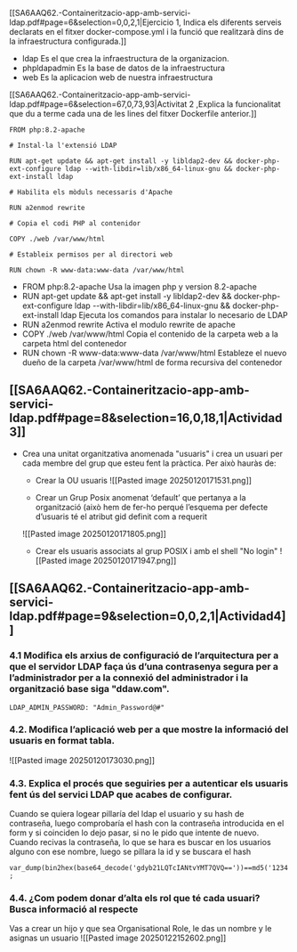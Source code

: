 [[SA6AAQ62.-Containeritzacio-app-amb-servici-ldap.pdf#page=6&selection=0,0,2,1|Ejercicio 1, Indica els diferents serveis declarats en el fitxer docker-compose.yml i la funció que realitzarà dins de la infraestructura configurada.]]

- ldap
Es el que crea la infraestructura de la organizacion.
- phpldapadmin
Es la base de datos de la infraestructura
- web
Es la aplicacion web de nuestra infraestructura


[[SA6AAQ62.-Containeritzacio-app-amb-servici-ldap.pdf#page=6&selection=67,0,73,93|Activitat 2 ,Explica la funcionalitat que du a terme cada una de les lines del fitxer Dockerfile anterior.]]

```
FROM php:8.2-apache

# Instal·la l'extensió LDAP

RUN apt-get update && apt-get install -y libldap2-dev && docker-php-ext-configure ldap --with-libdir=lib/x86_64-linux-gnu && docker-php-ext-install ldap

# Habilita els mòduls necessaris d'Apache

RUN a2enmod rewrite

# Copia el codi PHP al contenidor

COPY ./web /var/www/html

# Estableix permisos per al directori web

RUN chown -R www-data:www-data /var/www/html
```

- FROM php:8.2-apache
Usa la imagen php y version 8.2-apache
- RUN apt-get update && apt-get install -y libldap2-dev && docker-php-ext-configure ldap --with-libdir=lib/x86_64-linux-gnu && docker-php-ext-install ldap
Ejecuta los comandos para instalar lo necesario de LDAP
- RUN a2enmod rewrite
Activa el modulo rewrite de apache
- COPY ./web /var/www/html
Copia el contenido de la carpeta web a la carpeta html del contenedor
- RUN chown -R www-data:www-data /var/www/html
Estableze el nuevo dueño de la carpeta /var/www/html de forma recursiva del contenedor

## [[SA6AAQ62.-Containeritzacio-app-amb-servici-ldap.pdf#page=8&selection=16,0,18,1|Actividad 3]]
- Crea una unitat organitzativa anomenada "usuaris" i crea un usuari per cada membre del grup que esteu fent la pràctica. Per això hauràs de: 
	- Crear la OU usuaris 
	![[Pasted image 20250120171531.png]]
	
	-  Crear un Grup Posix anomenat ‘default’ que pertanya a la organització (això hem de fer-ho perqué l’esquema per defecte d’usuaris té el atribut gid definit com a requerit 
	
	![[Pasted image 20250120171805.png]]
	- Crear els usuaris associats al grup POSIX i amb el shell "No login"
	![[Pasted image 20250120171947.png]]

## [[SA6AAQ62.-Containeritzacio-app-amb-servici-ldap.pdf#page=9&selection=0,0,2,1|Actividad4]]
### 4.1 Modifica els arxius de configuració de l’arquitectura per a que el servidor LDAP faça ús d’una contrasenya segura per a l’administrador per a la connexió del administrador i la organització base siga "ddaw.com".
`LDAP_ADMIN_PASSWORD: "Admin_Password@#"`
### 4.2. Modifica l’aplicació web per a que mostre la informació del usuaris en format tabla.
![[Pasted image 20250120173030.png]]
### 4.3. Explica el procés que seguiries per a autenticar els usuaris fent ús del servici LDAP que acabes de configurar.
Cuando se quiera logear pillaría del ldap el usuario y su hash de contraseña, luego comprobaría el hash con la contraseña introducida en el form y si coinciden lo dejo pasar, si no le pido que intente de nuevo.
Cuando recivas la contraseña, lo que se hara es buscar en los usuarios alguno con ese nombre, luego se pillara la id y se buscara el hash

```
var_dump(bin2hex(base64_decode('gdyb21LQTcIANtvYMT7QVQ=='))==md5('1234')) ;
```

### 4.4. ¿Com podem donar d’alta els rol que té cada usuari? Busca informació al respecte
Vas a crear un hijo y que sea Organisational Role, le das un nombre y le asignas un usuario
![[Pasted image 20250122152602.png]]